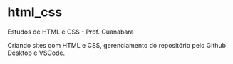 # html_css
 Estudos de HTML e CSS - Prof. Guanabara

 Criando sites com HTML e CSS, gerenciamento do repositório pelo Github Desktop e VSCode.
